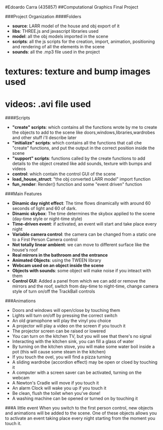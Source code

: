 #Edoardo Carra (435857)
##Computational Graphics Final Project

###Project Organization
####Folders
* **source**: LARR model of the house and obj export of it  
* **libs**: THREE.js and javascript libraries used
* **model**: all the obj models imported in the scene 
* **scripts**: all the js scripts for the creation, import, animation, positioning and rendering of all the elements in the scene 
* **sounds**: all the .mp3 file used in the project
# **textures**: texture and bump images used
# **videos**: .avi file used

####Scripts
* **"create" scripts**: which contains all the functions wrote by me to create the objects to add to the scene like doors,windows,libraries,wardrobes and other stuff i'll describe later 
* **"initialize" scripts**: which contains all the functions that call che "create" functions, and put the output in the correct position inside the scene 
* **"support" scripts**: functions called by the create functions to add details to the object created like add sounds, texture with bumps and videos
* **control**: which contain the control GUI of the scene
* **load_house_struct**: "the obj converted LARR model" import function
* **fun_render**: Render() function and some "event driven" function

###Main Features
* **Dinamic day night effect**: The time flows dinamically with around 60 seconds of light and 60 of dark. 
* **Dinamic skybox**: The time determines the skybox applied to the scene (day-time style or night-time style)
* **Time-driven event**: if activated, an event will start and take place every night
* **Variable camera control**: the camera can be changed from a static one to a First Person Camera control
* **Not totally linear ambient**: we can move to different surface like the house's roof
* **Real mirrors in the bathroom and the entrance**
* **Animated Objects**: using the TWEEN library
* **Webcam used on an object inside the scene**
* **Objects with sounds**: some object will make noise if you inteact with them  
* **Control GUI**: Added a panel from which we can add or remove the mirrors and the roof, switch from day-time to night-time, change camera style of turn on/off the TrackBall controls

###Animations
* Doors and windows will open/close by touching them
* Lights will turn on/off by pressing the correct switch
* An old gramophone will play the vinyl you choice 
* A projector will play a video on the screen if you touch it
* The projector screen can be raised or lowered
* You can turn on the kitchen TV, but you will see that there's no signal
* Interacting with the kitchen sink, you can fill a glass of water
* By turning on the kitchen stove, you will make some water boil inside a pot (this will cause some steam in the kitchen)
* If you touch the ovel, you will find a pizza turning 
* A sliding wardrobe (accordion effect) may be open or cloed by touching it
* A computer with a screen saver can be activated, turning on the webcam
* A Newton's Cradle will move if you touch it
* An alarm Clock will wake you up if you touch it
* Be clean, flush the toilet when you've done!
* A washing machine can be opened or turned on by touching it

###A little event 
When you switch to the first person control, new objects and animations will be added to the scene. One of these objects allows you to activate an event taking place every night starting from the moment you touch it.


